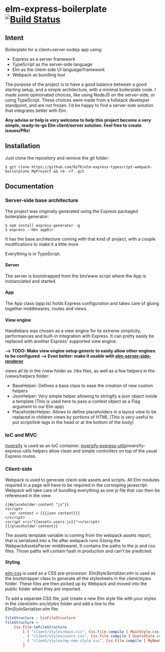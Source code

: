 # elm-express-boilerplate [![Build Status](https://travis-ci.org/OzTK/elm-express-boilerplate.svg?branch=master)](https://travis-ci.org/OzTK/elm-express-boilerplate)

## Intent

Boilerplate for a client+server nodejs app using:
- Express as a server framework
- TypeScript as the server-side language
- Elm as the client-side UI language/framework
- Webpack as bundling tool

The purpose of the project is to have a good balance between a good starting setup, and a simple architecture, with a minimal boilerplate code. I made some opinionated choices, like using NodeJS on the server-side, or using TypeScript. These choices were made from a fullstack developer standpoint, and are not frozen. I'd be happy to find a server-side solution that integrates better with Elm.

**Any advise or help is very welcome to help this project become a very simple, ready-to-go Elm client/server solution. Feel free to create issues/PRs!**

## Installation

Just clone the repository and remove the git folder:

```shell
$ git clone https://github.com/OzTK/elm-express-typescript-webpack-boilerplate MyProject && rm -rf .git
```

## Documentation

### Server-side base architecture

The project was originally generated using the Express packaged boilerplate generator:

```shell
$ npm install express-generator -g
$ express --hbs appDir
```

It has the base architecture coming with that kind of project, with a couple modifications to make it a little more 

Everything is in TypeScript.

#### Server
The server is bootstrapped from the bin/www script where the App is instianciated and started.

#### App
The App class (*app.ts*) holds Express configuration and takes care of gluing together middlewares, routes and views.

#### View engine
Handlebars was chosen as a view engine for its extreme simplicity, performances and built-in integration with Express. It can pretty easily be replaced with another Express' supported view engine.

**--> TODO: Make view engine setup generic to easily allow other engines to be configured**
**--> Even better: make it usable with [elm-server-side-renderer]("https://github.com/eeue56/elm-server-side-renderer")**

views all lie in the /view folder as .hbs files, as well as a few helpers in the /views/helpers folder:
- BaseHelper: Defines a base class to ease the creation of new custom helpers
- JsonHelper: Very simple helper allowing to stringify a json object inside a template (This is used here to pass a context object as a Flag argument to our Elm app)
- PlaceholderHelper: Allows to define placeholders in a layout view to be replaced in children views by portions of HTML (This is very useful to put script/link tags in the head or at the bottom of the body)

### IoC and MVC
[Inversify](http://inversify.io/) is used as an IoC container. [inversify-express-utils](https://github.com/inversify/inversify-express-utils)inversify-express-utils helpers allow clean and simple controllers on top of the usual Express routes.

### Client-side

Webpack is used to generate client-side assets and scripts. All Elm modules required in a page will have to be required in the corresping javascript. Webpack will take care of bundling everything as one js file that can then be referenced in the view:

``` Handlebars
{{#placeholder-content "js"}}
<script>
  var context = {{{json context}}}
</script>
<script src="{{assets.users.js}}"></script>
{{/placeholder-content}}
```

The assets template variable is coming from the webpack assets report, that is serialized into a file after webpack runs (Using the WabpackAssetsParser middleware). It contains the paths to the js and css files. Those paths will contain hash in production and can't be predicted.

#### Styling

[elm-css](https://github.com/rtfeldman/elm-css) is used as a CSS pre-processor. *ElmStyleSerializer.elm* is used as the bootstrapper class to generate all the stylesheets in the *client/styles* folder. These files are then picked up by Webpack and moved into the public folder when they are imported.

To add a separate CSS file, just create a new Elm style file with your styles in the *client/elm-src/styles* folder and add a line to the *ElmStyleSerializer.elm* file:

```elm
fileStructure : CssFileStructure
fileStructure =
    Css.File.toFileStructure
        [ ( "client/styles/main.css", Css.File.compile [ MainStyle.css ] )
        , ( "client/styles/users.css", Css.File.compile [ UsersStyle.css ]
        , ( "client/styles/my-new-style.css", Css.File.compile [ MyNewStyle.css ] )
        ]
```